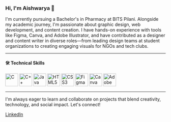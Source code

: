 ### Hi, I'm Aishwarya 👋

I'm currently pursuing a Bachelor's in Pharmacy at BITS Pilani. Alongside my academic journey, I'm passionate about graphic design, web development, and content creation. I have hands-on experience with tools like Figma, Canva, and Adobe Illustrator, and have contributed as a designer and content writer in diverse roles—from leading design teams at student organizations to creating engaging visuals for NGOs and tech clubs.

---

#### 🛠️ Technical Skills

<p align="left">
  <!-- Programming Languages -->
  <img src="https://cdn.jsdelivr.net/gh/devicons/devicon/icons/c/c-original.svg" alt="C" width="40" height="40"/>
  <img src="https://cdn.jsdelivr.net/gh/devicons/devicon/icons/cplusplus/cplusplus-original.svg" alt="C++" width="40" height="40"/>
  <img src="https://cdn.jsdelivr.net/gh/devicons/devicon/icons/java/java-original.svg" alt="Java" width="40" height="40"/>
  <img src="https://cdn.jsdelivr.net/gh/devicons/devicon/icons/html5/html5-original.svg" alt="HTML5" width="40" height="40"/>
  <img src="https://cdn.jsdelivr.net/gh/devicons/devicon/icons/css3/css3-original.svg" alt="CSS3" width="40" height="40"/>
  <!-- Design Tools -->
  <img src="https://cdn.jsdelivr.net/gh/devicons/devicon/icons/figma/figma-original.svg" alt="Figma" width="40" height="40"/>
  <img src="https://cdn.jsdelivr.net/gh/devicons/devicon/icons/canva/canva-original.svg" alt="Canva" width="40" height="40"/>
  <img src="https://cdn.jsdelivr.net/gh/devicons/devicon/icons/illustrator/illustrator-line.svg" alt="Adobe Illustrator" width="40" height="40"/>
</p>

---

I'm always eager to learn and collaborate on projects that blend creativity, technology, and social impact. Let's connect!

[LinkedIn](www.linkedin.com/in/aishwarya-singh-k )
